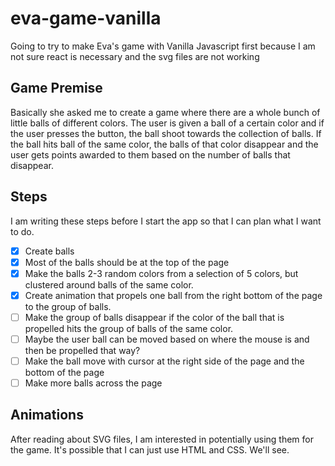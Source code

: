 # eva-game-vanilla

Going to try to make Eva's game with Vanilla Javascript first because I am not sure react is necessary and the svg files are not working

## Game Premise

Basically she asked me to create a game where there are a whole bunch of little balls of different colors. The user is given a ball of a certain color and if the user presses the button, the ball shoot towards the collection of balls. If the ball hits ball of the same color, the balls of that color disappear and the user gets points awarded to them based on the number of balls that disappear.

## Steps

I am writing these steps before I start the app so that I can plan what I want to do.

- [x] Create balls
- [x] Most of the balls should be at the top of the page
- [x] Make the balls 2-3 random colors from a selection of 5 colors, but clustered around balls of the same color.
- [x] Create animation that propels one ball from the right bottom of the page to the group of balls.
- [ ] Make the group of balls disappear if the color of the ball that is propelled hits the group of balls of the same color.
- [ ] Maybe the user ball can be moved based on where the mouse is and then be propelled that way?
- [ ] Make the ball move with cursor at the right side of the page and the bottom of the page
- [ ] Make more balls across the page

## Animations

After reading about SVG files, I am interested in potentially using them for the game.
It's possible that I can just use HTML and CSS. We'll see.
